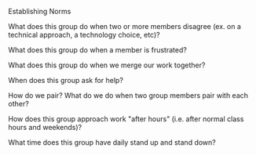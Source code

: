 Establishing Norms


What does this group do when two or more members disagree (ex. on a technical approach, a technology choice, etc)? 


What does this group do when a member is frustrated? 


What does this group do when we merge our work together? 


When does this group ask for help? 


How do we pair? What do we do when two group members pair with each other? 


How does this group approach work "after hours" (i.e. after normal class hours and weekends)?


What time does this group have daily stand up and stand down?
